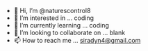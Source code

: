 - 👋 Hi, I’m @naturescontrol8
- 👀 I’m interested in ... coding
- 🌱 I’m currently learning ... coding
- 💞️ I’m looking to collaborate on ... blank
- 📫 How to reach me ... siradyn4@gmail.com

<!---
naturescontrol8/naturescontrol8 is a ✨ special ✨ repository because its `README.md` (this file) appears on your GitHub profile.
You can click the Preview link to take a look at your changes.
--->
